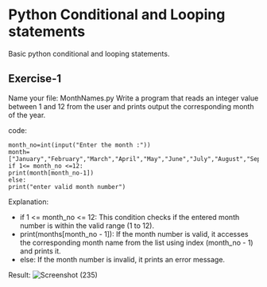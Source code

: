 # Python Conditional and Looping statements
Basic python conditional and looping statements.

## Exercise-1
Name your file: MonthNames.py Write a program that reads an integer value between 1 and 12 from the user and prints output the corresponding month of the year.

code:

    month_no=int(input("Enter the month :"))
    month=["January","February","March","April","May","June","July","August","September","October","November","December"]
    if 1<= month_no <=12:
    print(month[month_no-1])
    else:
    print("enter valid month number")

Explanation:
  
  * if 1 <= month_no <= 12: This condition checks if the entered month number is within the valid range (1 to 12).
  * print(months[month_no - 1]): If the month number is valid, it accesses the corresponding month name from the list using index (month_no - 1) and prints it.
  * else: If the month number is invalid, it prints an error message.

Result:
  ![Screenshot (235)](https://github.com/user-attachments/assets/92ce8a17-e6a5-48c6-94b5-c13d11743ce0)
